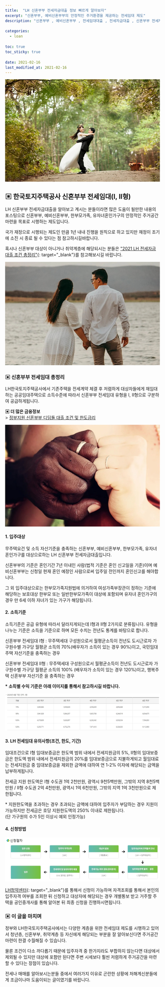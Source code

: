 ```yaml
---
title:  "LH 신혼부부 전세자금대출 정보 빠르게 알아보자"
excerpt: "신혼부부, 예비신혼부부의 안정적인 주거환경을 제공하는 전세임대 제도"
description: "신혼부부 , 예비신혼부부 , 전세임대대출 , 전세자금대출 , 신혼부부 전세자금대출"

categories:
  - loan

toc: true
toc_sticky: true
 
date: 2021-02-16
last_modified_at: 2021-02-16
---
```

<p style="text-align: center;"><img src="/assets/images/posting_img/21-02-16/LH 신혼부부 전세자금대출 정보.jpg" title="LH 신혼부부 전세자금대출 정보" alt="LH 신혼부부 전세자금대출 정보 이미지"></p>

## ▣ 한국토지주택공사 신혼부부 전세임대(I, II형)  
LH 신혼부부 전세자금대출을 알아보고 계시는 분들이라면 많은 도움이 될만한 내용의 포스팅으로 신혼부부, 예비신혼부부, 한부모가족, 유자녀혼인가구의 안정적인 주거공간 마련을 목표로 시행하는 제도입니다.

국가 재정으로 시행되는 제도인 만큼 1년 내내 진행을 원칙으로 하고 있지만 재정이 조기에 소진 시 종료 될 수 있다는 점 참고하시길바랍니다.

혹시나 신혼부부 대상이 아니거나 취약계층에 해당되시는 분들은 ["2021 LH 전세자금대출 조건 총정리"](https://loanscombine.com/2021년-lh-전세자금대출기존주택-전세임대-조건/){: target="_blank"}를 참고해보시길 바랍니다.

<p style="text-align: center;"><img src="/assets/images/posting_img/21-02-16/LH 신혼부부 전세임대 한도.jpg" title="LH 신혼부부 전세임대 한도" alt="LH 신혼부부 전세임대 한도 이미지"></p>
  
### ▣ 신혼부부 전세임대 총정리  
LH한국토지주택공사에서 기존주택을 전세계약 체결 후 저렴하게 대상자들에게 재임대하는 공공임대주택으로 소득수준에 따라서 신혼부부 전세임대 유형을 I, II형으로 구분하여 공급하게됩니다.

**▣ 더 많은 금융정보**  
\> [정부지원 신혼부부 디딤돌 대출 조건 및 한도금리](https://loan-information.github.io/loan/4/)  

<p style="text-align: center;"><img src="/assets/images/posting_img/21-02-16/LH 신혼부부 전세임대 입주자격.jpg" title="LH 신혼부부 전세임대 입주자격" alt="LH 신혼부부 전세임대 입주자격 이미지"></p>

#### 1. 입주대상
무주택요건 및 소득 자산기준을 충족하는 신혼부부, 예비신혼부부, 한부모가족, 유자녀혼인가구를 대상으로하는 LH 신혼부부 전세자금대출입니다.

신혼부부의 기준은 혼인기간 7년 이내인 사람(법적 기준은 혼인 신고일을 기준)이며 예비신혼부부는 신청일 현재 혼인 예정인 사람으로써 입주일 전인까지 혼인신고를 해야합니다.

그 외 입주대상으로는 한부모가족지원법에 의거하여 여성가족부장관이 정하는 기준에 해당하는 보호대상 한부모 또는 일반한부모가족이 대상에 포함되며 유자녀 혼인가구의 경우 만 6세 이하 자녀가 있는 가구가 해당됩니다.

#### 2. 소득기준
소득기준은 공급 유형에 따라서 달라지게되는데 I형과 II형 2가지로 분류됩니다. 유형을 나누는 기준은 소득을 기준으로 하며 모든 수치는 전년도 통계를 바탕으로 합니다.

신혼부부 전세임대 I형 : 무주택세대 구성원으로서 월평균소득이 전년도 도시근로자 가구원수별 가구당 월평균 소득의 70%(배우자가 소득이 있는 경우 90%)이고, 국민임대주택 자산기준을 충족하는 경우

신혼부부 전세임대 II형 : 무주택세대 구성원으로서 월평균소득이 전년도 도시근로자 가구원수별 가구당 월평균 소득의 100% (배우자가 소득이 있는 경우 120%)이고, 행복주택 신혼부부 자산기준 을 충족하는 경우

**\* 소득별 수익 기준은 아래 이미지를 통해서 참고하시길 바랍니다.**  
<p style="text-align: center;"><img src="/assets/images/posting_img/21-02-16/신혼부부 전세임대 소득기준.jpg" title="신혼부부 전세임대 소득기준" alt="신혼부부 전세임대 소득기준 이미지"></p>

#### 3. LH 전세임대 유의사항(조건, 한도, 기간)
임대조건으로 I형 임대보증금은 한도액 범위 내에서 전세지원금의 5%, II형의 임대보증금은 한도액 범위 내에서 전세지원금의 20%를 임대보증금으로 지불하게되고 월임대료는 전세지원금 중 임대보증금을 제외한 금액에 대하여 연 1-2% 이자에 해당되는 금액을 납부하게됩니다.

전세금 지원 한도액은 I형 수도권 1억 2천만원, 광역시 9천5백만원, 그밖의 지역 8천5백만원 / II형 수도권 2억 4천만원, 광역시 1억 6천만원, 그밖의 지역 1억 3천만원으로 제한됩니다.

\* 지원한도액을 초과하는 경우 초과되는 금액에 대하여 입주자가 부담하는 경우 지원이 가능하지만 전세금은 호당 지원한도액의 250% 이내로 제한됩니다.  
(단 가구원의 수가 5인 이상시 예외 인정가능)

#### 4. 신청방법
<p style="text-align: center;"><img src="/assets/images/posting_img/21-02-16/LH 신혼부부 전세임대 신청절차.jpg" title="LH 신혼부부 전세임대 신청절차" alt="LH 신혼부부 전세임대 신청절차 이미지"></p>

[LH청약센터](https://apply.lh.or.kr/LH/){: target="_blank"}를 통해서 신청이 가능하며 자격조회를 통해서 본인의 입주자격 여부를 조회한 뒤 신청하고 대상자에 해당되는 경우 개별통보 받고 거주할 주택을 공인중개사를 통해 알아본 뒤 최종 신청을 진행하시면됩니다.

### ▣ 이 글을 마치며  
정부와 LH한국토지주택공사에서는 다양한 계층을 위한 전세임대 제도를 시행하고 있어서 청년층, 신혼부부, 취약계층 등 자신에게 해당되는 부분을 잘 알아보신다면 주거공간 마련이 한결 수월해질 수 있습니다.

물론 조건이 다소 까다롭기 때문에 입주자격 중 한가지라도 부합하지 않는다면 대상에서 제외될 수 있지만 대상에 포함만 된다면 주변 시세보다 훨씬 저렴하게 주거공간을 마련할 수 있다는 장점이 있습니다.

전세나 매매를 알아보시는분들 중에서 여러가지 이유로 곤란한 상황에 처해계신분들에게 조금이나마 도움이되는 글이였기를 바랍니다.